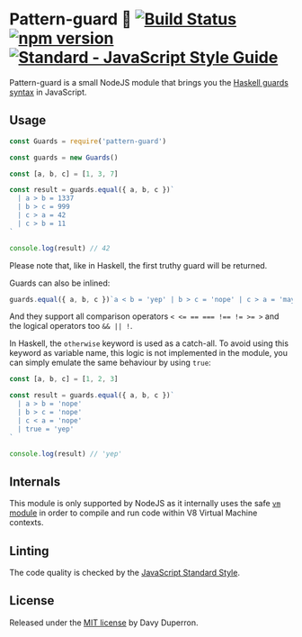# Pattern-guard 💂 [![Build Status](https://travis-ci.org/yamafaktory/pattern-guard.svg?branch=master)](https://travis-ci.org/yamafaktory/pattern-guard) [![npm version](https://img.shields.io/npm/v/pattern-guard.svg?style=flat)](https://www.npmjs.com/package/pattern-guard) [![Standard - JavaScript Style Guide](https://img.shields.io/badge/code%20style-standard-brightgreen.svg)](http://standardjs.com/)

Pattern-guard is a small NodeJS module that brings you the [Haskell guards syntax](https://wiki.haskell.org/Pattern_guard) in JavaScript.

## Usage

```js
const Guards = require('pattern-guard')

const guards = new Guards()

const [a, b, c] = [1, 3, 7]

const result = guards.equal({ a, b, c })`
  | a > b = 1337
  | b > c = 999
  | c > a = 42
  | c > b = 11
`

console.log(result) // 42
```
Please note that, like in Haskell, the first truthy guard will be returned.

Guards can also be inlined:

```js
guards.equal({ a, b, c })`a < b = 'yep' | b > c = 'nope' | c > a = 'maybe'`
```

And they support all comparison operators `< <= == === !== != >= >` and the logical operators too `&& || !`.

In Haskell, the `otherwise` keyword is used as a catch-all. To avoid using this keyword as variable name, this logic is not implemented in the module, you can simply emulate the same behaviour by using `true`:

``` js
const [a, b, c] = [1, 2, 3]

const result = guards.equal({ a, b, c })`
  | a > b = 'nope'
  | b > c = 'nope'
  | c < a = 'nope'
  | true = 'yep'
`

console.log(result) // 'yep'
```

## Internals

This module is only supported by NodeJS as it internally uses the safe [`vm` module](https://nodejs.org/api/vm.html) in order to compile and run code within V8 Virtual Machine contexts.

## Linting

The code quality is checked by the [JavaScript Standard Style](http://standardjs.com/).

## License

Released under the [MIT license](https://opensource.org/licenses/MIT) by Davy Duperron.
